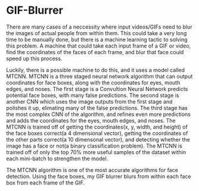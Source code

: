 # GIF-Blurrer
There are many cases of a neccessity where input videos/GIFs need to blur the images of actual people from within them. This could take a very long time to be manually done, but there is a machine learning tactic to solving this problem. A machine that could take each input frame of a GIF or video, find the coordinates of the faces of each frame, and blur that face could speed up this process. 

Luckily, there is a possible machine to do this, and it uses a model called MTCNN. MTCNN is a three staged neural network algorithm that can output coordinates for face boxes, along with the coordinates for eyes, mouth edges, and noses. The first stage is a Convultion Neural Network predicts potential face boxes, with many false predictions. The second stage is another CNN which uses the image outputs from the first stage and polishes it up, elimating many of the false predictions. The third stage has the most complex CNN of the algorithm, and refines even more predictions and adds the coordinates for the eyes, mouth edges, and noses. The MTCNN is trained off of getting the coordinates(x, y, width, and height) of the face boxes correct(a 4 dimensional vector), getting the coordinates of the other parts correct(a 10 dimensonal vector), and detecting whether the image has a face or not(a binary classification problem). The MTCNN is trained off of only the top 70% more useful samples of the dataset within each mini-batch to strengthen the model. 

The MTCNN algorithm is one of the most accurate algorithms for face detection. Using the face boxes, my GIF blurrer blurs from within each face box from each frame of the GIF. 
